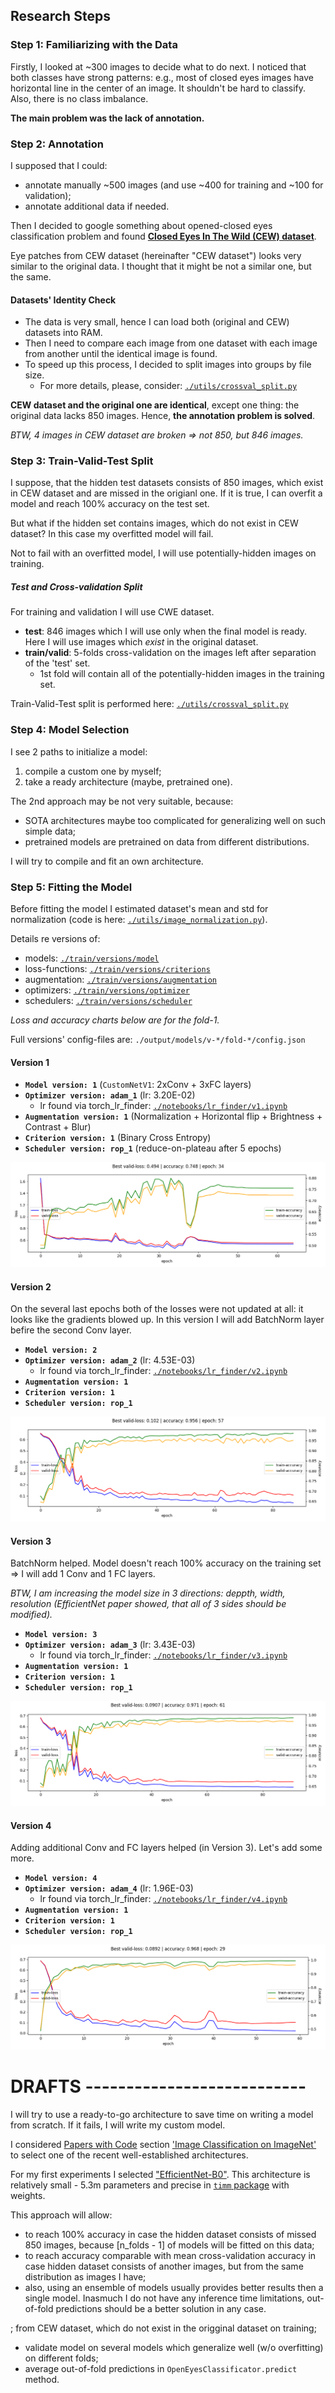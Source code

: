## Research Steps
### Step 1: Familiarizing  with the Data
Firstly, I looked at ~300 images to decide what to do next.
I noticed that both classes have strong patterns: e.g., most of closed eyes
images have horizontal line in the center of an image. It shouldn't be hard to classify.
Also, there is no class imbalance. 

**The main problem was the lack of annotation.**

### Step 2: Annotation
I supposed that I could:
* annotate manually ~500 images (and use ~400 for training and ~100 for validation);
* annotate additional data if needed.

Then I decided to google something about opened-closed eyes classification problem and found
[**Closed Eyes In The Wild (CEW) dataset**](http://parnec.nuaa.edu.cn/_upload/tpl/02/db/731/template731/pages/xtan/ClosedEyeDatabases.html).

Eye patches from CEW dataset (hereinafter "CEW dataset") looks very similar to the original data.
I thought that it might be not a similar one, but the same.

#### Datasets' Identity Check
* The data is very small, hence I can load both (original and CEW) datasets into RAM.
* Then I need to compare each image from one dataset with each image from another 
  until the identical image is found.
* To speed up this process, I decided to split images into groups by file size. 
  * For more details, please, consider: [`./utils/crossval_split.py`](./utils/crossval_split.py)

**CEW dataset and the original one are identical**,
except one thing: the original data lacks 850 images. Hence, **the annotation problem is solved**.

*BTW, 4 images in CEW dataset are broken => not 850, but 846 images.*

### Step 3: Train-Valid-Test Split
I suppose, that the hidden test datasets consists of 850 images, which exist in CEW dataset
and are missed in the origianl one. If it is true, I can overfit a model and reach 100% accuracy on the test set.

But what if the hidden set contains images, which do not exist in CEW dataset?
In this case my overfitted model will fail.

Not to fail with an overfitted model, I will use potentially-hidden images on training.
  
##### Test and Cross-validation Split
For training and validation I will use CWE dataset.
* **test**: 846 images which I will use only when the final model is ready.
  Here I will use images which *exist* in the original dataset.
* **train/valid**: 5-folds cross-validation on the images left after separation of the 'test' set.
  * 1st fold will contain all of the potentially-hidden images in the training set.
  
Train-Valid-Test split is performed here: [`./utils/crossval_split.py`](./utils/crossval_split.py)

### Step 4: Model Selection
I see 2 paths to initialize a model:
1) compile a custom one by myself;
2) take a ready architecture (maybe, pretrained one).

The 2nd approach may be not very suitable, because:
* SOTA architectures maybe too complicated for generalizing well on such simple data;
* pretrained models are pretrained on data from different distributions.

I will try to compile and fit an own architecture.

### Step 5: Fitting the Model
Before fitting the model I estimated dataset's mean and std for normalization
(code is here: [`./utils/image_normalization.py`](./utils/image_normalization.py)).

Details re versions of:
* models: [`./train/versions/model`]()
* loss-functions: [`./train/versions/criterions`](`./train/versions/criterion)
* augmentation: [`./train/versions/augmentation`](`./train/versions/augmentation`)
* optimizers: [`./train/versions/optimizer`](`./train/versions/optimizer`)
* schedulers: [`./train/versions/scheduler`](`./train/versions/scheduler`)

*Loss and accuracy charts below are for the fold-1.*

Full versions' config-files are: `./output/models/v-*/fold-*/config.json`

#### Version 1
* **`Model version: 1`** (`CustomNetV1`: 2xConv + 3xFC layers)
* **`Optimizer version: adam_1`** (lr: 3.20E-02)
  * lr found via torch_lr_finder: [`./notebooks/lr_finder/v1.ipynb`](`./notebooks/lr_finder/v1.ipynb`)
* **`Augmentation version: 1`** (Normalization + Horizontal flip + Brightness + Contrast + Blur)
* **`Criterion version: 1`** (Binary Cross Entropy)
* **`Scheduler version: rop_1`** (reduce-on-plateau after 5 epochs)

![v1](./output/models/v-1/fold-1/progress.png)

#### Version 2
On the several last epochs both of the  losses were not updated at all:
it looks like the gradients blowed up.
In this version I will add BatchNorm layer befire the second Conv layer.

* **`Model version: 2`**
* **`Optimizer version: adam_2`** (lr: 4.53E-03)
  * lr found via torch_lr_finder: [`./notebooks/lr_finder/v2.ipynb`](`./notebooks/lr_finder/v2.ipynb`)
* **`Augmentation version: 1`**
* **`Criterion version: 1`**
* **`Scheduler version: rop_1`**

![v2](./output/models/v-2/fold-1/progress.png)

#### Version 3
BatchNorm helped. Model doesn't reach 100% accuracy on the training set =>
I will add 1 Conv and 1 FC layers.

*BTW, I am increasing the model size in 3 directions: deppth, width, resolution
(EfficientNet paper showed, that all of 3 sides should be modified).*

* **`Model version: 3`**
* **`Optimizer version: adam_3`** (lr: 3.43E-03)
  * lr found via torch_lr_finder: [`./notebooks/lr_finder/v3.ipynb`](`./notebooks/lr_finder/v3.ipynb`)
* **`Augmentation version: 1`**
* **`Criterion version: 1`**
* **`Scheduler version: rop_1`**

![v3](./output/models/v-3/fold-1/progress.png)

#### Version 4
Adding additional Conv and FC layers helped (in Version 3). Let's add some more.

* **`Model version: 4`**
* **`Optimizer version: adam_4`** (lr: 1.96E-03)
  * lr found via torch_lr_finder: [`./notebooks/lr_finder/v4.ipynb`](`./notebooks/lr_finder/v4.ipynb`)
* **`Augmentation version: 1`**
* **`Criterion version: 1`**
* **`Scheduler version: rop_1`**

![v4](./output/models/v-4/fold-1/progress.png)




# DRAFTS ---------------------------
I will try to use a ready-to-go architecture to save time on writing a model from scratch.
If it fails, I will write my custom model.

I considered [Papers with Code](https://paperswithcode.com/)
section ['Image Classification on ImageNet'](https://paperswithcode.com/sota/image-classification-on-imagenet)
to select one of the recent well-established architectures.

For my first experiments I selected ["EfficientNet-B0"](https://arxiv.org/abs/2003.08237).
This architecture is relatively small - 5.3m parameters and
precise in [`timm` package](https://rwightman.github.io/pytorch-image-models/) with weights.  


This approach will allow:
* to reach 100% accuracy in case the hidden dataset consists of missed 850 images,
  because [n_folds - 1] of models will be fitted on this data;
* to reach accuracy comparable with mean cross-validation accuracy in case hidden dataset consists of 
  another images, but from the same distribution as images I have;
* also, using an ensemble of models usually provides better results then a single model.
  Inasmuch I do not have any inference time limitations,
  out-of-fold predictions should be a better solution in any case.
  
; from CEW dataset, which do not exist in the origginal dataset on training;
* validate model on  several models which generalize well (w/o overfitting) on different folds;
* average out-of-fold predictions in `OpenEyesClassificator.predict` method.